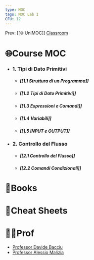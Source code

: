 ```yaml
---
type: MOC
tags: MOC Lab I
CFU: 12
---
```


Prev: [[🌐 UniMOC]]
[Classroom](https://classroom.google.com/u/2/c/NTQ3NzUwMzkxMzI0)

# 🌐Course MOC

- ### 1. Tipi di Dato Primitivi
	- ##### [[1.1 Struttura di un Programma]]
	- ##### [[1.2 Tipi di Dato Primitivi]]
	- ##### [[1.3 Espressioni e Comandi]]
	- ##### [[1.4 Variabili]]
	- ##### [[1.5 INPUT e OUTPUT]]
- ### 2. Controllo del Flusso
	- ##### [[2.1 Controllo del Flusso]]
	- ##### [[2.2 Comandi Condizionali]]



# 📒Books





# 📄Cheat Sheets






# 👨‍🏫Prof
- [Professor Davide Bacciu](http://pages.di.unipi.it/bacciu/)
- [Professor Alessio Malizia](https://alessiomalizia.wordpress.com/)






